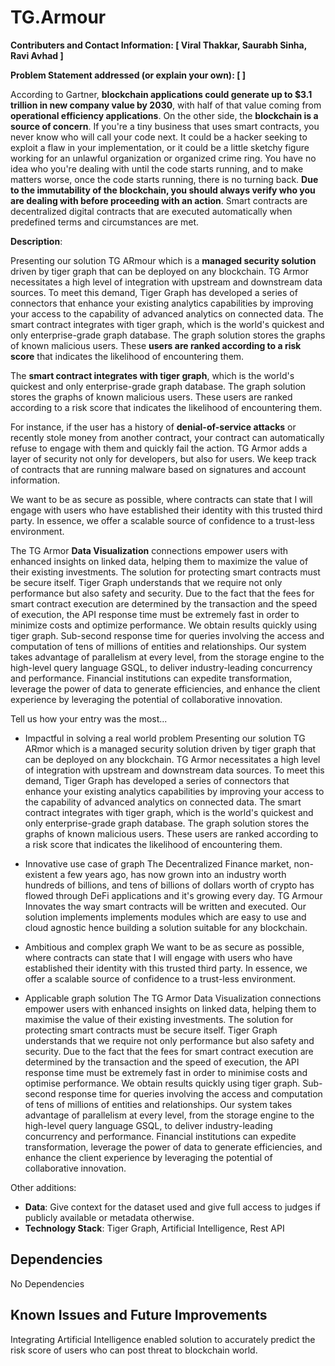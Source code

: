 # TG.Armour
**Contributers and Contact Information: [ Viral Thakkar, Saurabh Sinha, Ravi Avhad ]**

**Problem Statement addressed (or explain your own): [ ]**

According to Gartner, **blockchain applications could generate up to $3.1 trillion in new company value by 2030**, with half of that value coming from **operational efficiency applications**. On the other side, the **blockchain is a source of concern**. If you're a tiny business that uses smart contracts, you never know who will call your code next. It could be a hacker seeking to exploit a flaw in your implementation, or it could be a little sketchy figure working for an unlawful organization or organized crime ring. You have no idea who you're dealing with until the code starts running, and to make matters worse, once the code starts running, there is no turning back. **Due to the immutability of the blockchain, you should always verify who you are dealing with before proceeding with an action**. Smart contracts are decentralized digital contracts that are executed automatically when predefined terms and circumstances are met.

**Description**: 

Presenting our solution TG ARmour which is a **managed security solution** driven by tiger graph that can be deployed on any blockchain. TG Armor necessitates a high level of integration with upstream and downstream data sources. To meet this demand, Tiger Graph has developed a series of connectors that enhance your existing analytics capabilities by improving your access to the capability of advanced analytics on connected data. The smart contract integrates with tiger graph, which is the world's quickest and only enterprise-grade graph database. The graph solution stores the graphs of known malicious users. These **users are ranked according to a risk score** that indicates the likelihood of encountering them.

The **smart contract integrates with tiger graph**, which is the world's quickest and only enterprise-grade graph database. The graph solution stores the graphs of known malicious users. These users are ranked according to a risk score that indicates the likelihood of encountering them.

For instance, if the user has a history of **denial-of-service attacks** or recently stole money from another contract, your contract can automatically refuse to engage with them and quickly fail the action. TG Armor adds a layer of security not only for developers, but also for users. We keep track of contracts that are running malware based on signatures and account information. 

We want to be as secure as possible, where contracts can state that I will engage with users who have established their identity with this trusted third party. In essence, we offer a scalable source of confidence to a trust-less environment.

The TG Armor **Data Visualization** connections empower users with enhanced insights on linked data, helping them to maximize the value of their existing investments. 
The solution for protecting smart contracts must be secure itself. Tiger Graph understands that we require not only performance but also safety and security.
Due to the fact that the fees for smart contract execution are determined by the transaction and the speed of execution, the API response time must be extremely fast in order to minimize costs and optimize performance. We obtain results quickly using tiger graph. Sub-second response time for queries involving the access and computation of tens of millions of entities and relationships. Our system takes advantage of parallelism at every level, from the storage engine to the high-level query language GSQL, to deliver industry-leading concurrency and performance. Financial institutions can expedite transformation, leverage the power of data to generate efficiencies, and enhance the client experience by leveraging the potential of collaborative innovation.




Tell us how your entry was the most...					

- Impactful in solving a real world problem 
Presenting our solution TG ARmor which is a managed security solution driven by tiger graph that can be deployed on any blockchain. TG Armor necessitates a high level of integration with upstream and downstream data sources. To meet this demand, Tiger Graph has developed a series of connectors that enhance your existing analytics capabilities by improving your access to the capability of advanced analytics on connected data. The smart contract integrates with tiger graph, which is the world's quickest and only enterprise-grade graph database. The graph solution stores the graphs of known malicious users. These users are ranked according to a risk score that indicates the likelihood of encountering them. 

- Innovative use case of graph
The Decentralized Finance market, non-existent a few years ago, has now grown into an industry worth hundreds of billions, and tens of billions of dollars worth of crypto has flowed through DeFi applications and it's growing every day. TG Armour Innovates the way smart contracts will be written and executed. Our solution implements implements modules which are easy to use and cloud agnostic hence building a solution suitable for any blockchain.

- Ambitious and complex graph
We want to be as secure as possible, where contracts can state that I will engage with users who have established their identity with this trusted third party. In essence, we offer a scalable source of confidence to a trust-less environment.

- Applicable graph solution 
The TG Armor Data Visualization connections empower users with enhanced insights on linked data, helping them to maximise the value of their existing investments. 
The solution for protecting smart contracts must be secure itself. Tiger Graph understands that we require not only performance but also safety and security.
Due to the fact that the fees for smart contract execution are determined by the transaction and the speed of execution, the API response time must be extremely fast in order to minimise costs and optimise performance. We obtain results quickly using tiger graph. Sub-second response time for queries involving the access and computation of tens of millions of entities and relationships. Our system takes advantage of parallelism at every level, from the storage engine to the high-level query language GSQL, to deliver industry-leading concurrency and performance. Financial institutions can expedite transformation, leverage the power of data to generate efficiencies, and enhance the client experience by leveraging the potential of collaborative innovation.


Other additions: 

 - **Data**: Give context for the dataset used and give full access to judges if publicly available or metadata otherwise. 
 - **Technology Stack**: Tiger Graph, Artificial Intelligence, Rest API


## Dependencies

No Dependencies


## Known Issues and Future Improvements

Integrating Artificial Intelligence enabled solution to accurately predict the risk score of users who can post threat to blockchain world.
